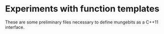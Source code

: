 # Experiments with function templates

These are some preliminary files necessary to define mungebits
as a C++11 interface.
